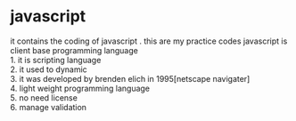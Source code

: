 # javascript
it contains the coding of javascript .
this are my practice codes
      javascript is client base programming language
    <br>   1.  it is scripting language
    <br>   2.  it used to dynamic 
    <br>   3.  it was developed by brenden elich in 1995[netscape navigater]
    <br>  4.  light weight programming language
    <br>   5.  no need license
    <br>   6.  manage validation 
